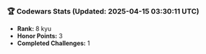 ### 🏆 Codewars Stats (Updated: 2025-04-15 03:30:11 UTC)

- **Rank:** 8 kyu
- **Honor Points:** 3
- **Completed Challenges:** 1
